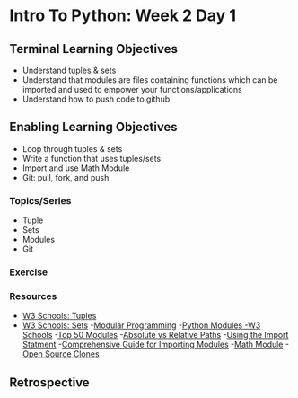 # Intro To Python: Week 2 Day 1

## Terminal Learning Objectives
- Understand tuples & sets
- Understand that modules are files containing functions which can be imported and used to empower your functions/applications
- Understand how to push code to github

## Enabling Learning Objectives
- Loop through tuples & sets
- Write a function that uses tuples/sets
- Import and use Math Module
- Git: pull, fork, and push 

### Topics/Series
- Tuple
- Sets
- Modules
- Git

### Exercise

### Resources
- [W3 Schools: Tuples](https://www.w3schools.com/python/python_tuples.asp)
- [W3 Schools: Sets](https://www.w3schools.com/python/python_sets.asp)
-[Modular Programming](https://www.tiny.cloud/blog/modular-programming-principle/)
-[Python Modules -W3 Schools](https://www.w3schools.com/python/python_modules.asp)
-[Top 50 Modules](https://catswhocode.com/python-modules-list/)
-[Absolute vs Relative Paths](https://askanydifference.com/difference-between-absolute-and-relative-path/)
-[Using the Import Statment](https://csatlas.com/python-import-file-module/)
-[Comprehensive Guide for Importing Modules](https://chrisyeh96.github.io/2017/08/08/definitive-guide-python-imports.html)
-[Math Module](https://docs.python.org/3/library/math.html#module-math)
-[Open Source Clones](https://awesomeopensource.com/projects/clone)

## Retrospective
